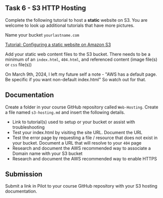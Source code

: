 ## Task 6 - S3 HTTP Hosting

Complete the following tutorial to host a **static** website on S3.  You are welcome to look up additional tutorials that have more pictures.

Name your bucket `yourlastname.com`

[Tutorial: Configuring a static website on Amazon S3](https://docs.aws.amazon.com/AmazonS3/latest/userguide/HostingWebsiteOnS3Setup.html)

Add your static web content files to the S3 bucket.  There needs to be a minimum of an `index.html`, `404.html`, and referenced content (image file(s) or `css` file(s))

On March 9th, 2024, I left my future self a note - "AWS has a default page. Be specific if you want non-default index.html" So watch out for that.

## Documentation

Create a folder in your course GitHub repository called `Web-Hosting`.  Create a file named `s3-hosting.md` and insert the following details.

- Link to tutorial(s) used to setup or your bucket or assist with troubleshooting
- Test your index.html by visiting the site URL.  Document the URL
- Test the error page by requesting a file / resource that does not exist in your bucket.  Document a URL that will resolve to your `404` page 
- Research and document the AWS recommended way to associate a Domain name with your S3 bucket
- Research and document the AWS recommended way to enable HTTPS 

## Submission

Submit a link in Pilot to your course GitHub repository with your S3 hosting documentation.